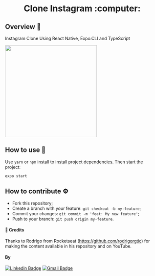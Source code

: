 <h1 align="center">
  Clone Instagram :computer:
</h1>


## Overview :book:
 <p>
  Instagram Clone Using React Native, Expo.CLI and TypeScript 
</p>


<img src="https://user-images.githubusercontent.com/82541529/166295063-d0cbcbba-7c46-476e-afd5-4711de63dc37.png" width="300">




## How to use :toolbox:

Use `yarn` or `npm` install to install project dependencies. Then start the project:
```bash
expo start
```


## How to contribute :gear:
- Fork this repository;
- Create a branch with your feature: `git checkout -b my-feature`;
- Commit your changes: `git commit -m 'feat: My new feature'`;
- Push to your branch: `git push origin my-feature`.



#### 🤝 Credits

Thanks to Rodrigo from Rocketseat (https://github.com/rodrigorgtic) for making the content available in his repository and on YouTube.



#### By
[![Linkedin Badge](https://img.shields.io/badge/-Thomas-blue?style=flat-square&logo=Linkedin&logoColor=white&link=https://www.linkedin.com/in/tgmarinho/)](https://www.linkedin.com/in/thomasjeffcosta/) 
[![Gmail Badge](https://img.shields.io/badge/-thomas.jeffcosta@gmail.com-c14438?style=flat-square&logo=Gmail&logoColor=white&link=mailto:thomas.jeffcosta@gmail.com)](mailto:thomas.jeffcosta@gmail.com)
